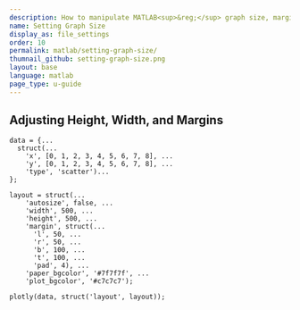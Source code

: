 ```yaml
---
description: How to manipulate MATLAB<sup>&reg;</sup> graph size, margins and background color.
name: Setting Graph Size
display_as: file_settings
order: 10
permalink: matlab/setting-graph-size/
thumnail_github: setting-graph-size.png
layout: base
language: matlab
page_type: u-guide
---
```



## Adjusting Height, Width, and Margins


```{matlab}
data = {...
  struct(...
    'x', [0, 1, 2, 3, 4, 5, 6, 7, 8], ...
    'y', [0, 1, 2, 3, 4, 5, 6, 7, 8], ...
    'type', 'scatter')...
};

layout = struct(...
    'autosize', false, ...
    'width', 500, ...
    'height', 500, ...
    'margin', struct(...
      'l', 50, ...
      'r', 50, ...
      'b', 100, ...
      't', 100, ...
      'pad', 4), ...
    'paper_bgcolor', '#7f7f7f', ...
    'plot_bgcolor', '#c7c7c7');

plotly(data, struct('layout', layout));
```

<!--------------------- EXAMPLE BREAK ------------------------->
